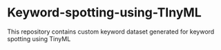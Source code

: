 # Keyword-spotting-using-TInyML
This repository contains custom keyword dataset generated for keyword spotting using TinyML 
